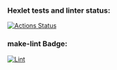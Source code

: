 ### Hexlet tests and linter status:
[![Actions Status](https://github.com/DamirFM/frontend-project-46/workflows/hexlet-check/badge.svg)](https://github.com/DamirFM/frontend-project-46/actions)

### make-lint Badge:

[![Lint](https://github.com/DamirFM/frontend-project-lvl46/workflows/make-lint/badge.svg)](https://github.com/DamirFM/frontend-project-lvl46/actions)